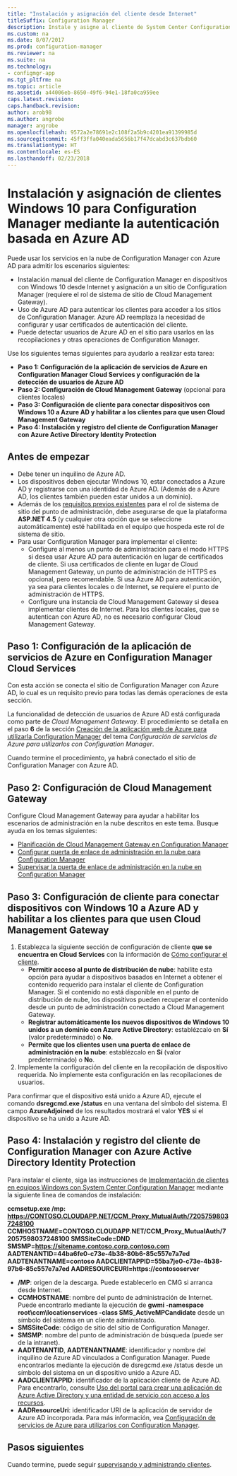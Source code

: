 ```yaml
---
title: "Instalación y asignación del cliente desde Internet"
titleSuffix: Configuration Manager
description: Instale y asigne al cliente de System Center Configuration Manager desde Internet.
ms.custom: na
ms.date: 8/07/2017
ms.prod: configuration-manager
ms.reviewer: na
ms.suite: na
ms.technology:
- configmgr-app
ms.tgt_pltfrm: na
ms.topic: article
ms.assetid: a44006eb-8650-49f6-94e1-18fa0ca959ee
caps.latest.revision: 
caps.handback.revision: 
author: arob98
ms.author: angrobe
manager: angrobe
ms.openlocfilehash: 9572a2e78691e2c108f2a5b9c4201ea91399985d
ms.sourcegitcommit: 45ff3ffa040eada5656b17f47dcabd3c637bdb60
ms.translationtype: HT
ms.contentlocale: es-ES
ms.lasthandoff: 02/23/2018
---
```

# <a name="install-and-assign-configuration-manager-windows-10-clients-using-azure-ad-for-authentication"></a>Instalación y asignación de clientes Windows 10 para Configuration Manager mediante la autenticación basada en Azure AD

Puede usar los servicios en la nube de Configuration Manager con Azure AD para admitir los escenarios siguientes:

- Instalación manual del cliente de Configuration Manager en dispositivos con Windows 10 desde Internet y asignación a un sitio de Configuration Manager (requiere el rol de sistema de sitio de Cloud Management Gateway).
- Uso de Azure AD para autenticar los clientes para acceder a los sitios de Configuration Manager. Azure AD reemplaza la necesidad de configurar y usar certificados de autenticación del cliente.
- Puede detectar usuarios de Azure AD en el sitio para usarlos en las recopilaciones y otras operaciones de Configuration Manager.

Use los siguientes temas siguientes para ayudarlo a realizar esta tarea:

- **Paso 1: Configuración de la aplicación de servicios de Azure en Configuration Manager Cloud Services y configuración de la detección de usuarios de Azure AD**
- **Paso 2: Configuración de Cloud Management Gateway** (opcional para clientes locales)
- **Paso 3: Configuración de cliente para conectar dispositivos con Windows 10 a Azure AD y habilitar a los clientes para que usen Cloud Management Gateway**
- **Paso 4: Instalación y registro del cliente de Configuration Manager con Azure Active Directory Identity Protection**


## <a name="before-you-start"></a>Antes de empezar

- Debe tener un inquilino de Azure AD.
- Los dispositivos deben ejecutar Windows 10, estar conectados a Azure AD y registrarse con una identidad de Azure AD. (Además de a Azure AD, los clientes también pueden estar unidos a un dominio).
- Además de los [requisitos previos existentes](/sccm/core/plan-design/configs/site-and-site-system-prerequisites) para el rol de sistema de sitio del punto de administración, debe asegurarse de que la plataforma **ASP.NET 4.5** (y cualquier otra opción que se seleccione automáticamente) esté habilitada en el equipo que hospeda este rol de sistema de sitio.
- Para usar Configuration Manager para implementar el cliente:
    - Configure al menos un punto de administración para el modo HTTPS si desea usar Azure AD para autenticación en lugar de certificados de cliente.
        Si usa certificados de cliente en lugar de Cloud Management Gateway, un punto de administración de HTTPS es opcional, pero recomendable. Si usa Azure AD para autenticación, ya sea para clientes locales o de Internet, se requiere el punto de administración de HTTPS.
    - Configure una instancia de Cloud Management Gateway si desea implementar clientes de Internet. Para los clientes locales, que se autentican con Azure AD, no es necesario configurar Cloud Management Gateway.


## <a name="step-1-set-up-the-azure-services-app-in-configuration-manager-cloud-services"></a>Paso 1: Configuración de la aplicación de servicios de Azure en Configuration Manager Cloud Services

Con esta acción se conecta el sitio de Configuration Manager con Azure AD, lo cual es un requisito previo para todas las demás operaciones de esta sección. 

La funcionalidad de detección de usuarios de Azure AD está configurada como parte de *Cloud Management Gateway*. El procedimiento se detalla en el paso **6** de la sección [Creación de la aplicación web de Azure para utilizarla Configuration Manager](/sccm/core/servers/deploy/configure/Azure-services-wizard#webapp) del tema *Configuración de servicios de Azure para utilizarlos con Configuration Manager*.
    
Cuando termine el procedimiento, ya habrá conectado el sitio de Configuration Manager con Azure AD. 

## <a name="step-2-set-up-the-cloud-management-gateway"></a>Paso 2: Configuración de Cloud Management Gateway

Configure Cloud Management Gateway para ayudar a habilitar los escenarios de administración en la nube descritos en este tema. Busque ayuda en los temas siguientes: 

- [Planificación de Cloud Management Gateway en Configuration Manager](/sccm/core/clients/manage/plan-cloud-management-gateway)
- [Configurar puerta de enlace de administración en la nube para Configuration Manager](/sccm/core/clients/manage/setup-cloud-management-gateway)
- [Supervisar la puerta de enlace de administración en la nube en Configuration Manager](/sccm/core/clients/manage/monitor-clients-cloud-management-gateway)

## <a name="step-3-configure-client-settings-to-join-windows-10-devices-with-azure-ad-and-enable-clients-to-use-the-cloud-management-gateway"></a>Paso 3: Configuración de cliente para conectar dispositivos con Windows 10 a Azure AD y habilitar a los clientes para que usen Cloud Management Gateway

1.  Establezca la siguiente sección de configuración de cliente **que se encuentra en Cloud Services** con la información de [Cómo configurar el cliente](/sccm/core/clients/deploy/configure-client-settings).
    - **Permitir acceso al punto de distribución de nube**: habilite esta opción para ayudar a dispositivos basados en Internet a obtener el contenido requerido para instalar el cliente de Configuration Manager. Si el contenido no está disponible en el punto de distribución de nube, los dispositivos pueden recuperar el contenido desde un punto de administración conectado a Cloud Management Gateway.
    - **Registrar automáticamente los nuevos dispositivos de Windows 10 unidos a un dominio con Azure Active Directory**: establézcalo en **Sí** (valor predeterminado) o **No**.
    - **Permite que los clientes usen una puerta de enlace de administración en la nube**: establézcalo en **Sí** (valor predeterminado) o **No**.
2.  Implemente la configuración del cliente en la recopilación de dispositivo requerida. No implemente esta configuración en las recopilaciones de usuarios.

Para confirmar que el dispositivo está unido a Azure AD, ejecute el comando **dsregcmd.exe /status** en una ventana del símbolo del sistema. El campo **AzureAdjoined** de los resultados mostrará el valor **YES** si el dispositivo se ha unido a Azure AD.


## <a name="step-4-install-and-register-the-configuration-manager-client-using-azure-active-directory-identity"></a>Paso 4: Instalación y registro del cliente de Configuration Manager con Azure Active Directory Identity Protection

Para instalar el cliente, siga las instrucciones de [Implementación de clientes en equipos Windows con System Center Configuration Manager](/sccm/core/clients/deploy/deploy-clients-to-windows-computers#a-namebkmkmanuala-how-to-install-clients-manually) mediante la siguiente línea de comandos de instalación: 

**ccmsetup.exe /mp&#58; https://CONTOSO.CLOUDAPP.NET/CCM_Proxy_MutualAuth/72057598037248100 CCMHOSTNAME=CONTOSO.CLOUDAPP.NET/CCM_Proxy_MutualAuth/72057598037248100 SMSSiteCode=DND SMSMP=https://sitename.contoso.corp.contoso.com AADTENANTID=44ba6fe0-c73e-4b38-80b6-85c557e7a7ed AADTENANTNAME=contoso  AADCLIENTAPPID=55ba7je0-c73e-4b38-97b6-85c557e7a7ed AADRESOURCEURI=https://contososerver**

- **/MP**: origen de la descarga. Puede establecerlo en CMG si arranca desde Internet.
- **CCMHOSTNAME**: nombre del punto de administración de Internet. Puede encontrarlo mediante la ejecución de **gwmi -namespace root\ccm\locationservices -class SMS_ActiveMPCandidate** desde un símbolo del sistema en un cliente administrado.
- **SMSSiteCode**: código de sitio del sitio de Configuration Manager.
- **SMSMP**: nombre del punto de administración de búsqueda (puede ser de la intranet).
- **AADTENANTID**, **AADTENANTNAME**: identificador y nombre del inquilino de Azure AD vinculados a Configuration Manager. Puede encontrarlos mediante la ejecución de dsregcmd.exe /status desde un símbolo del sistema en un dispositivo unido a Azure AD.
- **AADCLIENTAPPID**: identificador de la aplicación cliente de Azure AD. Para encontrarlo, consulte [Uso del portal para crear una aplicación de Azure Active Directory y una entidad de servicio con acceso a los recursos](https://docs.microsoft.com/azure/azure-resource-manager/resource-group-create-service-principal-portal#get-application-id-and-authentication-key).
- **AADResourceUri**: identificador URI de la aplicación de servidor de Azure AD incorporada. Para más información, vea [Configuración de servicios de Azure para utilizarlos con Configuration Manager](/sccm/core/servers/deploy/configure/azure-services-wizard).




## <a name="next-steps"></a>Pasos siguientes

Cuando termine, puede seguir [supervisando y administrando clientes](/sccm/core/clients/manage/monitor-clients).
